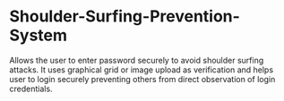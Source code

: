 # Shoulder-Surfing-Prevention-System
Allows the user to enter password securely to avoid shoulder surfing attacks. It uses graphical grid or image upload as verification and helps user to login securely preventing others from direct observation of login credentials.
